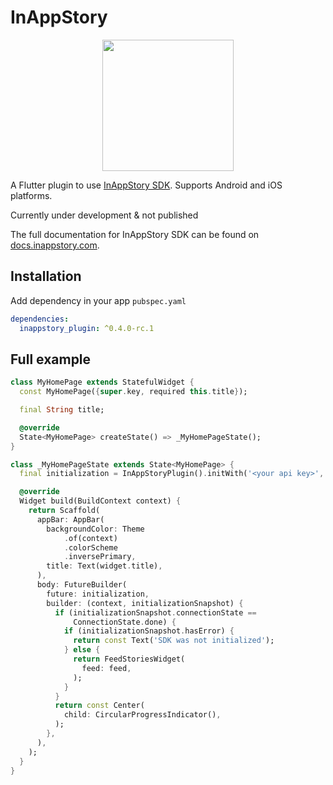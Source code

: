 # InAppStory

<!-- markdownlint-disable MD013 -->
<p align="center">
    <a href="https://inappstory.com/">
        <img height="210" src="https://docs.inappstory.com/images/Logo_Star.svg" width="210"/>    
    </a>
</p>

A Flutter plugin to use [InAppStory SDK](https://inappstory.com/). Supports Android and iOS
platforms.

Currently under development & not published

The full documentation for InAppStory SDK can be found
on [docs.inappstory.com](https://docs.inappstory.com/sdk-guides/flutter/how-to-get-started.html).

## Installation

Add dependency in your app `pubspec.yaml`

```yaml
dependencies:
  inappstory_plugin: ^0.4.0-rc.1
```

## Full example

```dart
class MyHomePage extends StatefulWidget {
  const MyHomePage({super.key, required this.title});

  final String title;

  @override
  State<MyHomePage> createState() => _MyHomePageState();
}

class _MyHomePageState extends State<MyHomePage> {
  final initialization = InAppStoryPlugin().initWith('<your api key>', '<user id>');

  @override
  Widget build(BuildContext context) {
    return Scaffold(
      appBar: AppBar(
        backgroundColor: Theme
            .of(context)
            .colorScheme
            .inversePrimary,
        title: Text(widget.title),
      ),
      body: FutureBuilder(
        future: initialization,
        builder: (context, initializationSnapshot) {
          if (initializationSnapshot.connectionState ==
              ConnectionState.done) {
            if (initializationSnapshot.hasError) {
              return const Text('SDK was not initialized');
            } else {
              return FeedStoriesWidget(
                feed: feed,
              );
            }
          }
          return const Center(
            child: CircularProgressIndicator(),
          );
        },
      ),
    );
  }
}
```